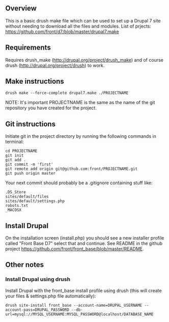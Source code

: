 
## Overview
This is a basic drush make file which can be used to set up a Drupal 7 site without needing to download all the files and modules. List of prjects: https://github.com/front/d7/blob/master/drupal7.make

## Requirements
Requires drush_make (http://drupal.org/project/drush_make) and of course drush (http://drupal.org/project/drush) to work.

## Make instructions

    drush make --force-complete drupal7.make ./PROJECTNAME

NOTE: It's important PROJECTNAME is the same as the name of the git repository you have created for the project.

## Git instructions

Initiate git in the project directory by running the following commands in terminal:

    cd PROJECTNAME
    git init
    git add .
    git commit -m 'first'
    git remote add origin git@github.com:front/PROJECTNAME.git
    git push origin master

Your next commit should probably be a .gitignore containing stuff like:

    .DS_Store
    sites/default/files
    sites/default/settings.php
    robots.txt
    _MACOSX

## Install Drupal
On the installation screen (install.php) you should see a new installer profile called "Front Base D7" select that and continue. See README in the github project https://github.com/front/front_base/blob/master/README.

## Other notes
### Install Drupal using drush
Install Drupal with the front_base install profile using drush (this will create your files & settings.php file automatically):

    drush site-install front_base --account-name=DRUPAL_USERNAME --account-pass=DRUPAL_PASSWORD --db-url=mysql://MYSQL_USERNAME:MYSQL_PASSWORD@localhost/DATABASE_NAME
